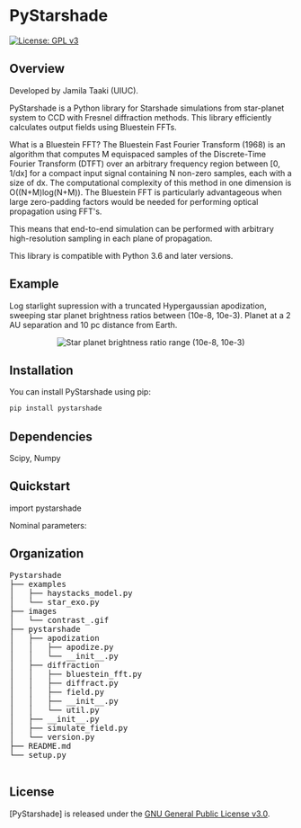 # PyStarshade

[![License: GPL v3](https://img.shields.io/badge/License-GPLv3-blue.svg)](https://www.gnu.org/licenses/gpl-3.0)

## Overview

Developed by Jamila Taaki (UIUC).

PyStarshade is a Python library for Starshade simulations from star-planet system to CCD with Fresnel diffraction methods. This library efficiently calculates output fields using Bluestein FFTs.

What is a Bluestein FFT? The Bluestein Fast Fourier Transform (1968) is an algorithm that computes M equispaced samples of the Discrete-Time Fourier Transform (DTFT) over an arbitrary frequency region between [0, 1/dx] for a compact input signal containing N non-zero samples, each with a size of dx. The computational complexity of this method in one dimension is O((N+M)log(N+M)). The Bluestein FFT is particularly advantageous when large zero-padding factors would be needed for performing optical propagation using FFT's.

This means that end-to-end simulation can be performed with arbitrary high-resolution sampling in each plane of propagation. 

This library is compatible with Python 3.6 and later versions. 


## Example
Log starlight supression with a truncated Hypergaussian apodization, sweeping star planet brightness ratios between (10e-8, 10e-3). Planet at a 2 AU separation and 10 pc distance from Earth. 
<p align="center">
  <img src="images/contrast_.gif" alt="Star planet brightness ratio range (10e-8, 10e-3)">
</p>

## Installation

You can install PyStarshade using pip:

```bash
pip install pystarshade
```

## Dependencies

Scipy, Numpy

## Quickstart
import pystarshade

Nominal parameters: 

## Organization

<pre>
Pystarshade
├── examples
│   ├── haystacks_model.py
│   └── star_exo.py
├── images
│   └── contrast_.gif
├── pystarshade
│   ├── apodization
│   │   ├── apodize.py
│   │   └── __init__.py
│   ├── diffraction
│   │   ├── bluestein_fft.py
│   │   ├── diffract.py
│   │   ├── field.py
│   │   ├── __init__.py
│   │   └── util.py
│   ├── __init__.py
│   ├── simulate_field.py
│   └── version.py
├── README.md
└── setup.py

</pre>

## License

[PyStarshade] is released under the [GNU General Public License v3.0](LICENSE).
